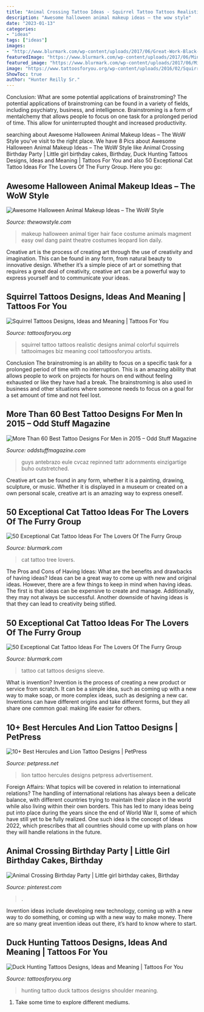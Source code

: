 ```yaml
---
title: "Animal Crossing Tattoo Ideas - Squirrel Tattoo Tattoos Realistic Designs Animal Colorful Squirrels Tattooimages Biz Meaning Cool Tattoosforyou Artists"
description: "Awesome halloween animal makeup ideas – the wow style"
date: "2023-01-13"
categories:
- "ideas"
tags: ["ideas"]
images:
- "http://www.blurmark.com/wp-content/uploads/2017/06/Great-Work-Black-Cat-Tattoo-On-Sleeve.jpg"
featuredImage: "https://www.blurmark.com/wp-content/uploads/2017/06/Mind-Blowing-Little-Cat-On-Tree.jpg"
featured_image: "https://www.blurmark.com/wp-content/uploads/2017/06/Mind-Blowing-Little-Cat-On-Tree.jpg"
image: "https://www.tattoosforyou.org/wp-content/uploads/2016/02/Squirrel-Tattoo-Ideas.jpg"
ShowToc: true
author: "Hunter Reilly Sr."
---
```



Conclusion: What are some potential applications of brainstroming?
The potential applications of brainstroming can be found in a variety of fields, including psychiatry, business, and intelligence. Brainstroming is a form of mentalchemy that allows people to focus on one task for a prolonged period of time. This allow for uninterrupted thought and increased productivity.

	

		
searching about Awesome Halloween Animal Makeup Ideas – The WoW Style you've visit to the right place. We have 8 Pics about Awesome Halloween Animal Makeup Ideas – The WoW Style like Animal Crossing Birthday Party | Little girl birthday cakes, Birthday, Duck Hunting Tattoos Designs, Ideas and Meaning | Tattoos For You and also 50 Exceptional Cat Tattoo Ideas For The Lovers Of The Furry Group. Here you go:
		
    
## Awesome Halloween Animal Makeup Ideas – The WoW Style

<img loading=lazy src="http://thewowstyle.com/wp-content/uploads/2016/06/Tiger-Animal-Halloween-Makeup.jpg" onerror="this.onerror=null;this.src='https://tse2.mm.bing.net/th?id=OIP.s5_CqrqWKeTKKLqOOxHUSgHaLI&amp;pid=15.1';" alt="Awesome Halloween Animal Makeup Ideas – The WoW Style">

_Source: thewowstyle.com_

>makeup halloween animal tiger hair face costume animals magment easy owl dang paint theatre costumes leopard lion daily. 

	

Creative art is the process of creating art through the use of creativity and imagination. This can be found in any form, from natural beauty to innovative design. Whether it’s a simple piece of art or something that requires a great deal of creativity, creative art can be a powerful way to express yourself and to communicate your ideas.

    
## Squirrel Tattoos Designs, Ideas And Meaning | Tattoos For You

<img loading=lazy src="https://www.tattoosforyou.org/wp-content/uploads/2016/02/Squirrel-Tattoo-Ideas.jpg" onerror="this.onerror=null;this.src='https://tse2.mm.bing.net/th?id=OIP.5dfwJYNi267Qw-ROj90DxQHaKE&amp;pid=15.1';" alt="Squirrel Tattoos Designs, Ideas and Meaning | Tattoos For You">

_Source: tattoosforyou.org_

>squirrel tattoo tattoos realistic designs animal colorful squirrels tattooimages biz meaning cool tattoosforyou artists. 

	

Conclusion
The brainstroming is an ability to focus on a specific task for a prolonged period of time with no interruption. This is an amazing ability that allows people to work on projects for hours on end without feeling exhausted or like they have had a break. The brainstroming is also used in business and other situations where someone needs to focus on a goal for a set amount of time and not feel lost.

    
## More Than 60 Best Tattoo Designs For Men In 2015 – Odd Stuff Magazine

<img loading=lazy src="https://oddstuffmagazine.com/wp-content/uploads/2013/09/Best-tattoo-designs-for-Men-26-417x800.jpg" onerror="this.onerror=null;this.src='https://tse3.mm.bing.net/th?id=OIP.qj1uyD_lW6vK1VY2SZ9xSwAAAA&amp;pid=15.1';" alt="More Than 60 Best Tattoo Designs For Men in 2015 – Odd Stuff Magazine">

_Source: oddstuffmagazine.com_

>guys antebrazo eule cvcaz repinned tattr adornments einzigartige buho outstretched. 

	

Creative art can be found in any form, whether it is a painting, drawing, sculpture, or music. Whether it is displayed in a museum or created on a own personal scale, creative art is an amazing way to express oneself.

    
## 50 Exceptional Cat Tattoo Ideas For The Lovers Of The Furry Group

<img loading=lazy src="https://www.blurmark.com/wp-content/uploads/2017/06/Mind-Blowing-Little-Cat-On-Tree.jpg" onerror="this.onerror=null;this.src='https://tse1.mm.bing.net/th?id=OIP.eQN3JZaoVL5NpbcNODy2BAHaMY&amp;pid=15.1';" alt="50 Exceptional Cat Tattoo Ideas For The Lovers Of The Furry Group">

_Source: blurmark.com_

>cat tattoo tree lovers. 

	

The Pros and Cons of Having Ideas: What are the benefits and drawbacks of having ideas?
Ideas can be a great way to come up with new and original ideas. However, there are a few things to keep in mind when having ideas. The first is that ideas can be expensive to create and manage. Additionally, they may not always be successful. Another downside of having ideas is that they can lead to creativity being stifled.

    
## 50 Exceptional Cat Tattoo Ideas For The Lovers Of The Furry Group

<img loading=lazy src="http://www.blurmark.com/wp-content/uploads/2017/06/Great-Work-Black-Cat-Tattoo-On-Sleeve.jpg" onerror="this.onerror=null;this.src='https://tse2.mm.bing.net/th?id=OIP.ZLnrTvrpd5oUFh4-wddQkwHaJ3&amp;pid=15.1';" alt="50 Exceptional Cat Tattoo Ideas For The Lovers Of The Furry Group">

_Source: blurmark.com_

>tattoo cat tattoos designs sleeve. 

	

What is invention?
Invention is the process of creating a new product or service from scratch. It can be a simple idea, such as coming up with a new way to make soap, or more complex ideas, such as designing a new car. Inventions can have different origins and take different forms, but they all share one common goal: making life easier for others.

    
## 10+ Best Hercules And Lion Tattoo Designs | PetPress

<img loading=lazy src="https://cdn.petpress.net/wp-content/uploads/2020/04/12003029/hercules-lion-tattoo-scaled.jpg" onerror="this.onerror=null;this.src='https://tse1.mm.bing.net/th?id=OIP.FjZ2KTODUcuiNwxuDgNI6QHaLG&amp;pid=15.1';" alt="10+ Best Hercules and Lion Tattoo Designs | PetPress">

_Source: petpress.net_

>lion tattoo hercules designs petpress advertisement. 

	

Foreign Affairs: What topics will be covered in relation to international relations?
The handling of international relations has always been a delicate balance, with different countries trying to maintain their place in the world while also living within their own borders. This has led to many ideas being put into place during the years since the end of World War II, some of which have still yet to be fully realized. One such idea is the concept of Ideas 2022, which prescribes that all countries should come up with plans on how they will handle relations in the future.

    
## Animal Crossing Birthday Party | Little Girl Birthday Cakes, Birthday

<img loading=lazy src="https://i.pinimg.com/736x/d1/ab/7c/d1ab7c72ea69c3c0b50bbf6eb4f83f94.jpg" onerror="this.onerror=null;this.src='https://tse4.mm.bing.net/th?id=OIP.DdsvGyI6AiOKcOfLaLtkHAHaJ3&amp;pid=15.1';" alt="Animal Crossing Birthday Party | Little girl birthday cakes, Birthday">

_Source: pinterest.com_

>. 

	

Invention ideas include developing new technology, coming up with a new way to do something, or coming up with a new way to make money. There are so many great invention ideas out there, it’s hard to know where to start.

    
## Duck Hunting Tattoos Designs, Ideas And Meaning | Tattoos For You

<img loading=lazy src="https://www.tattoosforyou.org/wp-content/uploads/2016/10/Duck-Hunting-Tattoos-for-Men.jpg" onerror="this.onerror=null;this.src='https://tse3.mm.bing.net/th?id=OIP.tpEcJVJ97TfWO2EQjuSTBQHaJ4&amp;pid=15.1';" alt="Duck Hunting Tattoos Designs, Ideas and Meaning | Tattoos For You">

_Source: tattoosforyou.org_

>hunting tattoo duck tattoos designs shoulder meaning. 

	

1. Take some time to explore different mediums.

